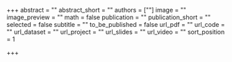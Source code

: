 +++
abstract = ""
abstract_short = ""
authors = [""]
image = ""
image_preview = ""
math = false
publication = ""
publication_short = ""
selected = false
subtitle = ""
to_be_published = false
url_pdf = ""
url_code = ""
url_dataset = ""
url_project = ""
url_slides = ""
url_video = ""
sort_position = 1

+++

